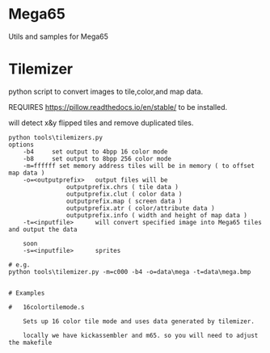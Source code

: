 # Mega65
Utils and samples for Mega65

# Tilemizer

python script to convert images to tile,color,and map data.

REQUIRES https://pillow.readthedocs.io/en/stable/ to be installed.

will detect x&y flipped tiles and remove duplicated tiles. 
```
python tools\tilemizers.py 
options 
	-b4		set output to 4bpp 16 color mode 
	-b8		set output to 8bpp 256 color mode
	-m=ffffff set memory address tiles will be in memory ( to offset map data ) 
	-o=<outputprefix>	output files will be
				outputprefix.chrs ( tile data )
				outputprefix.clut ( color data )
				outputprefix.map ( screen data )
				outputprefix.atr ( color/attribute data )
				outputprefix.info ( width and height of map data )
	-t=<inputfile>		will convert specified image into Mega65 tiles and output the data

	soon 
	-s=<inputfile>		sprites

# e.g.
python tools\tilemizer.py -m=c000 -b4 -o=data\mega -t=data\mega.bmp


# Examples

#	16colortilemode.s 

	Sets up 16 color tile mode and uses data generated by tilemizer.

	locally we have kickassembler and m65. so you will need to adjust the makefile 





